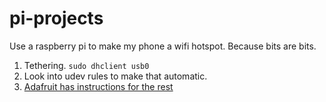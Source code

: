# pi-projects

Use a raspberry pi to make my phone a wifi hotspot.  Because bits are bits.

1. Tethering. `sudo dhclient usb0`
1. Look into udev rules to make that automatic.
1. [Adafruit has instructions for the rest](https://cdn-learn.adafruit.com/downloads/pdf/setting-up-a-raspberry-pi-as-a-wifi-access-point.pdf)
